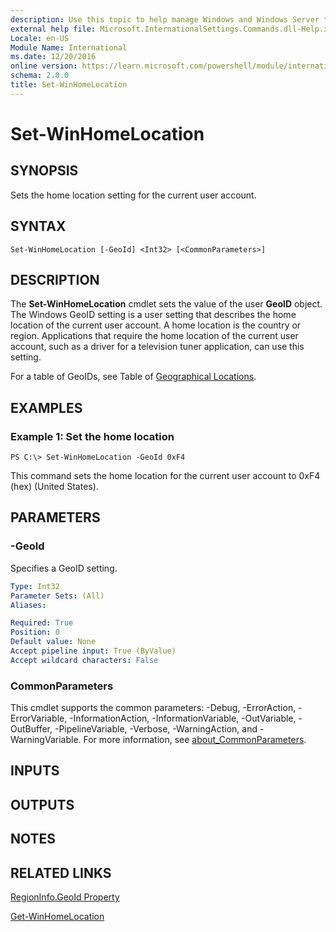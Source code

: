 ```yaml
---
description: Use this topic to help manage Windows and Windows Server technologies with Windows PowerShell.
external help file: Microsoft.InternationalSettings.Commands.dll-Help.xml
Locale: en-US
Module Name: International
ms.date: 12/20/2016
online version: https://learn.microsoft.com/powershell/module/international/set-winhomelocation?view=windowsserver2025-ps&wt.mc_id=ps-gethelp
schema: 2.0.0
title: Set-WinHomeLocation
---
```


# Set-WinHomeLocation

## SYNOPSIS
Sets the home location setting for the current user account.

## SYNTAX

```
Set-WinHomeLocation [-GeoId] <Int32> [<CommonParameters>]
```

## DESCRIPTION
The **Set-WinHomeLocation** cmdlet sets the value of the user **GeoID** object.
The Windows GeoID setting is a user setting that describes the home location of the current user account.
A home location is the country or region.
Applications that require the home location of the current user account, such as a driver for a television tuner application, can use this setting.

For a table of GeoIDs, see Table of [Geographical Locations](https://go.microsoft.com/fwlink/?LinkID=242308).

## EXAMPLES

### Example 1: Set the home location
```
PS C:\> Set-WinHomeLocation -GeoId 0xF4
```

This command sets the home location for the current user account to 0xF4 (hex) (United States).

## PARAMETERS

### -GeoId
Specifies a GeoID setting.

```yaml
Type: Int32
Parameter Sets: (All)
Aliases:

Required: True
Position: 0
Default value: None
Accept pipeline input: True (ByValue)
Accept wildcard characters: False
```

### CommonParameters
This cmdlet supports the common parameters: -Debug, -ErrorAction, -ErrorVariable, -InformationAction, -InformationVariable, -OutVariable, -OutBuffer, -PipelineVariable, -Verbose, -WarningAction, and -WarningVariable. For more information, see [about_CommonParameters](https://go.microsoft.com/fwlink/?LinkID=113216).

## INPUTS

## OUTPUTS

## NOTES

## RELATED LINKS

[RegionInfo.GeoId Property](https://go.microsoft.com/fwlink/?LinkID=242310)

[Get-WinHomeLocation](./Get-WinHomeLocation.md)


